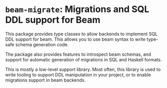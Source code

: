 # `beam-migrate`: Migrations and SQL DDL support for Beam

This package provides type classes to allow backends to implement SQL DDL
support for beam. This allows you to use beam syntax to write type-safe schema
generation code.

The package also provides features to introspect beam schemas, and support for
automatic generation of migrations in SQL and Haskell formats.

This is mostly a low-level support library. Most often, this library is used to
write tooling to support DDL manipulation in your project, or to enable
migrations support in beam backends.
